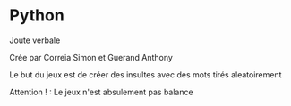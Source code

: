 # Python
Joute verbale

Crée par Correia Simon et Guerand Anthony

Le but du jeux est de créer des insultes avec des mots tirés aleatoirement

Attention ! : Le jeux n'est absulement pas balance